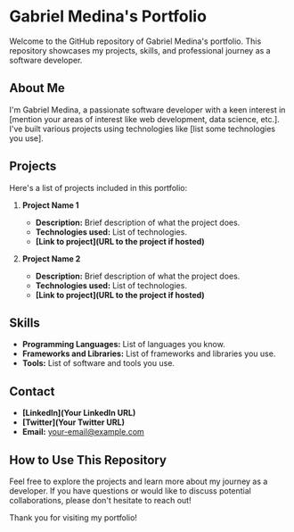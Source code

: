 # Gabriel Medina's Portfolio

Welcome to the GitHub repository of Gabriel Medina's portfolio. This repository showcases my projects, skills, and professional journey as a software developer.

## About Me

I'm Gabriel Medina, a passionate software developer with a keen interest in [mention your areas of interest like web development, data science, etc.]. I've built various projects using technologies like [list some technologies you use].

## Projects

Here's a list of projects included in this portfolio:

1. **Project Name 1**

   - **Description:** Brief description of what the project does.
   - **Technologies used:** List of technologies.
   - **[Link to project](URL to the project if hosted)**

2. **Project Name 2**
   - **Description:** Brief description of what the project does.
   - **Technologies used:** List of technologies.
   - **[Link to project](URL to the project if hosted)**

## Skills

- **Programming Languages:** List of languages you know.
- **Frameworks and Libraries:** List of frameworks and libraries you use.
- **Tools:** List of software and tools you use.

## Contact

- **[LinkedIn](Your LinkedIn URL)**
- **[Twitter](Your Twitter URL)**
- **Email:** your-email@example.com

## How to Use This Repository

Feel free to explore the projects and learn more about my journey as a developer. If you have questions or would like to discuss potential collaborations, please don't hesitate to reach out!

Thank you for visiting my portfolio!
